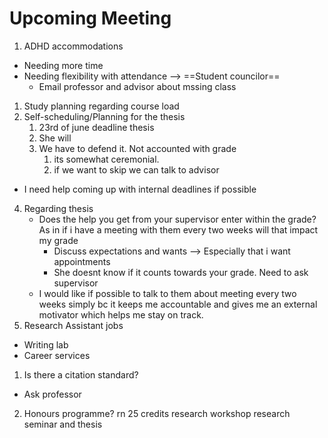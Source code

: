 # Upcoming Meeting
1. ADHD accommodations 
+ Needing more time 
+ Needing flexibility with attendance --> ==Student councilor==
	+ Email professor and advisor about mssing class 
1. Study planning regarding course load 
2. Self-scheduling/Planning for the thesis
	1. 23rd of june deadline thesis
	2. She will 
	3. We have to defend it. Not accounted with grade 
		1. its somewhat ceremonial. 
		2. if we want to skip we can talk to advisor 
+ I need help coming up with internal deadlines if possible 
4. Regarding thesis 
	* Does the help you get from your supervisor enter within the grade? As in if i have a meeting with them every two weeks will that impact my grade
		* Discuss expectations and wants --> Especially that i want appointments 
		* She doesnt know if it counts towards your grade. Need to ask supervisor 
	* I would like if possible to talk to them about meeting every two weeks simply bc it keeps me accountable and gives me an external motivator which helps me stay on track. 
5. Research Assistant jobs
* Writing lab 
* Career services 
1. Is there a citation standard? 
* Ask professor 
2. Honours programme? 
rn 25 credits 
research workshop 
research seminar 
and thesis 
